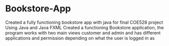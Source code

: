 # Bookstore-App
Created  a fully functioning bookstore app with java for final COE528 project
Using Java and Java FXML Created a functioning Bookstore application, the program works with two main views customer and admin and has different applications and permission depending on what the user is logged in as
